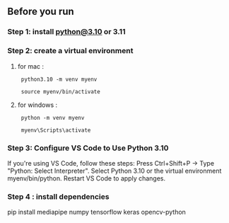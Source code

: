 ## Before you run 

### Step 1: install python@3.10 or 3.11

### Step 2:  create a virtual environment 

1. for mac :

        python3.10 -m venv myenv

        source myenv/bin/activate


2. for windows : 

        python -m venv myenv

        myenv\Scripts\activate


### Step 3: Configure VS Code to Use Python 3.10

If you're using VS Code, follow these steps:
Press Ctrl+Shift+P → Type "Python: Select Interpreter".
Select Python 3.10 or the virtual environment myenv/bin/python.
Restart VS Code to apply changes.



### Step 4 : install dependencies 

pip install mediapipe numpy tensorflow keras opencv-python






